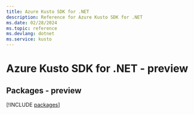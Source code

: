```yaml
---
title: Azure Kusto SDK for .NET
description: Reference for Azure Kusto SDK for .NET
ms.date: 02/28/2024
ms.topic: reference
ms.devlang: dotnet
ms.service: kusto
---
```

# Azure Kusto SDK for .NET - preview
## Packages - preview
[!INCLUDE [packages](kusto-index.md)]